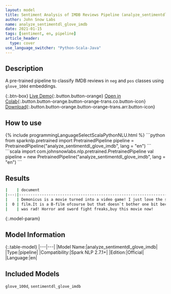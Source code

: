 ```yaml
---
layout: model
title: Sentiment Analysis of IMDB Reviews Pipeline (analyze_sentimentdl_glove_imdb)
author: John Snow Labs
name: analyze_sentimentdl_glove_imdb
date: 2021-01-15
tags: [sentiment, en, pipeline]
article_header:
  type: cover
use_language_switcher: "Python-Scala-Java"
---
```


## Description

A pre-trained pipeline to classify IMDB reviews in `neg` and `pos` classes using `glove_100d` embeddings.

{:.btn-box}
[Live Demo](https://demo.johnsnowlabs.com/public/SENTIMENT_EN/){:.button.button-orange}
[Open in Colab](https://colab.research.google.com/github/JohnSnowLabs/spark-nlp-workshop/blob/master/tutorials/streamlit_notebooks/SENTIMENT_EN.ipynb){:.button.button-orange.button-orange-trans.co.button-icon}
[Download](https://s3.amazonaws.com/auxdata.johnsnowlabs.com/public/models/analyze_sentimentdl_glove_imdb_en_2.7.1_2.4_1610722058784.zip){:.button.button-orange.button-orange-trans.arr.button-icon}

## How to use



<div class="tabs-box" markdown="1">
{% include programmingLanguageSelectScalaPythonNLU.html %}
```python
from sparknlp.pretrained import PretrainedPipeline 
pipeline = PretrainedPipeline("analyze_sentimentdl_glove_imdb", lang = "en") 
```
```scala
import com.johnsnowlabs.nlp.pretrained.PretrainedPipeline
val pipeline = new PretrainedPipeline("analyze_sentimentdl_glove_imdb", lang = "en")
```

</div>

## Results

```bash
|    | document                                                                                                 | sentiment     |
|---:|---------------------------------------------------------------------------------------------------------:|--------------:|
|    | Demonicus is a movie turned into a video game! I just love the story and the things that goes on in the  |               |
|  0 | film.It is a B-film ofcourse but that doesn`t bother one bit because its made just right and the music   | positive      |
|    | was rad! Horror and sword fight freaks,buy this movie now!                                               |               |


```

{:.model-param}
## Model Information

{:.table-model}
|---|---|
|Model Name:|analyze_sentimentdl_glove_imdb|
|Type:|pipeline|
|Compatibility:|Spark NLP 2.7.1+|
|Edition:|Official|
|Language:|en|

## Included Models

`glove_100d`, `sentimentdl_glove_imdb`